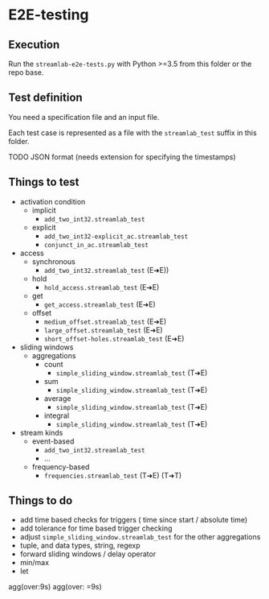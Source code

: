 # E2E-testing

## Execution

Run the `streamlab-e2e-tests.py` with Python >=3.5 from this folder or the repo base.



## Test definition

You need a specification file and an input file.

Each test case is represented as a file with the `streamlab_test` suffix in this folder.

TODO
JSON format (needs extension for specifying the timestamps)

## Things to test

- activation condition
    - implicit
        - `add_two_int32.streamlab_test`
    - explicit
        - `add_two_int32-explicit_ac.streamlab_test`
        - `conjunct_in_ac.streamlab_test`
- access
    - synchronous
        - `add_two_int32.streamlab_test` (E➜E))
    - hold
        - `hold_access.streamlab_test` (E➜E)
    - get
        - `get_access.streamlab_test` (E➜E)
    - offset
        - `medium_offset.streamlab_test` (E➜E)
        - `large_offset.streamlab_test` (E➜E)
        - `short_offset-holes.streamlab_test` (E➜E)
- sliding windows
    - aggregations
        - count
            - `simple_sliding_window.streamlab_test` (T➜E)
        - sum
            - `simple_sliding_window.streamlab_test` (T➜E)
        - average
            - `simple_sliding_window.streamlab_test` (T➜E)
        - integral
            - `simple_sliding_window.streamlab_test` (T➜E)
- stream kinds
    - event-based
        - `add_two_int32.streamlab_test`
        - ...
    - frequency-based
        - `frequencies.streamlab_test` (T➜E) (T➜T)

## Things to do

- add time based checks for triggers ( time since start / absolute time)
- add tolerance for time based trigger checking
- adjust `simple_sliding_window.streamlab_test` for the other aggregations
- tuple, and data types, string, regexp
- forward sliding windows / delay operator
- min/max
- let

agg(over:9s) agg(over: =9s)

